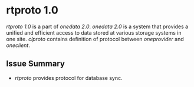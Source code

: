 rtproto 1.0
===========

*rtproto 1.0* is a part of *onedata 2.0*. *onedata 2.0* is a system that provides a unified and efficient access
to data stored at various storage systems in one site. *clproto* contains definition of protocol between 
*oneprovider* and *oneclient*.

Issue Summary
-------------

* *rtproto* provides protocol for database sync.